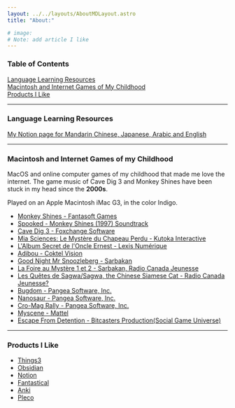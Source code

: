```yaml
---
layout: ../../layouts/AboutMDLayout.astro
title: "About:"

# image:
# Note: add article I like
---
```



### Table of Contents
[Language Learning Resources](#language-learning-resources)  
[Macintosh and Internet Games of My Childhood](#macintosh-and-internet-games-of-my-childhood)   
[Products I Like](#products-i-like)   


---

### Language Learning Resources 
[My Notion page for Mandarin Chinese, Japanese, Arabic and English](https://alyssabedard.notion.site/Languages-5e39572cb5314ff3baf57f6932a1010d?pvs=4)


---

### Macintosh and Internet Games of my Childhood
MacOS and online computer games of my childhood that made me love the internet.  The game music of Cave Dig 3 and Monkey Shines have been stuck in my head since the <b>2000s</b>. 

Played on an Apple Macintosh iMac G3, in the color Indigo.

- [Monkey Shines - Fantasoft Games](https://www.youtube.com/watch?v=VY7g394GI3E&t=28s)
- [Spooked - Monkey Shines (1997) Soundtrack](https://www.youtube.com/watch?v=v_suegkflOw)
- [Cave Dig 3 - Foxchange Software](https://www.youtube.com/watch?v=HFg5a6O_PBg)
- [Mia Sciences: Le Mystère du Chapeau Perdu - Kutoka Interactive](https://www.kutoka.com/en/mia-collection.html)
- [L'Album Secret de l'Oncle Ernest -  Lexis Numérique](https://www.macintoshrepository.org/43311-l-album-secret-de-l-oncle-ernest)
- [Adibou - Coktel Vision](https://www.youtube.com/watch?v=WVBTl9jtCkg)
- [Good Night Mr Snoozleberg - Sarbakan](https://archive.org/details/snoozleberg)
- [La Foire au Mystère 1 et 2 - Sarbakan, Radio Canada Jeunesse](https://archive.org/details/la-foire-aux-mysteres-3)
- [Les Quêtes de Sagwa/Sagwa, the Chinese Siamese Cat - Radio Canada Jeunesse?](https://www.youtube.com/watch?app=desktop&v=osiWfIhAgGo)
- [Bugdom - Pangea Software, Inc.](https://www.pangeasoft.net/bug/index.html)
- [Nanosaur - Pangea Software, Inc.](https://www.pangeasoft.net/nano/info.html)
- [Cro-Mag Rally - Pangea Software, Inc.](https://www.pangeasoft.net/cromag/demo.html)
- [Myscene - Mattel](https://en.wikipedia.org/wiki/My_Scene)
- [Escape From Detention - Bitcasters Production(Social Game Universe)](https://www.youtube.com/watch?v=CXiWW0sSYxM)


---

### Products I Like
- [Things3](https://culturedcode.com/things/)
- [Obsidian](https://obsidian.md/)
- [Notion](https://www.notion.so/)
- [Fantastical](https://flexibits.com/fantastical) 
- [Anki](https://apps.ankiweb.net/) 
- [Pleco](https://www.pleco.com/)

<style>
    

</style>    